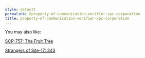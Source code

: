 ```yaml
---
style: default
permalink: Xproperty-of-communication-verifier-spc-corporation
title: property-of-communication-verifier-spc-corporation
---
```

You may also like:

[SCP-757: The Fruit Tree](http://scp-wiki.net/scp-757)

[Strangers of Site-17: 343](http://scp-wiki.net/strangers-of-site-17-part-two)
